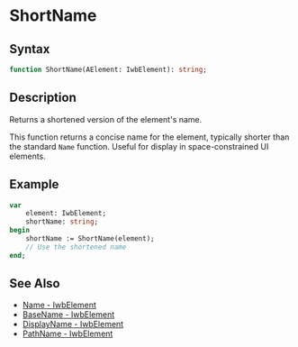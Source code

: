 # ShortName

## Syntax

```pascal
function ShortName(AElement: IwbElement): string;
```

## Description

Returns a shortened version of the element's name.

This function returns a concise name for the element, typically shorter than the standard `Name` function. Useful for display in space-constrained UI elements.

## Example

```pascal
var
    element: IwbElement;
    shortName: string;
begin
    shortName := ShortName(element);
    // Use the shortened name
end;
```

## See Also

- [Name - IwbElement](IwbElement_Name.md)
- [BaseName - IwbElement](IwbElement_BaseName.md)
- [DisplayName - IwbElement](IwbElement_DisplayName.md)
- [PathName - IwbElement](IwbElement_PathName.md)
